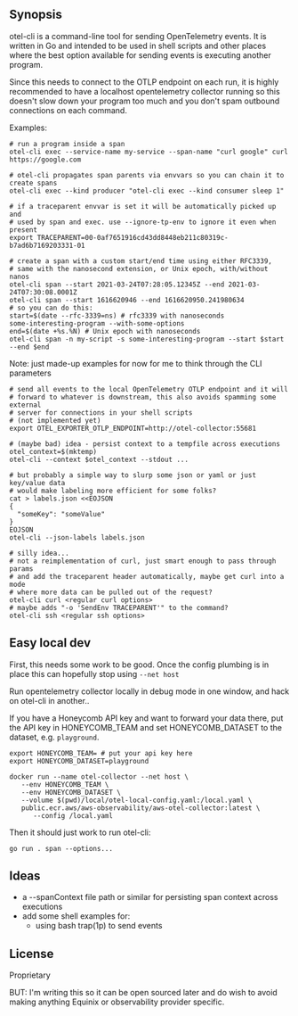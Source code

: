 ## Synopsis

otel-cli is a command-line tool for sending OpenTelemetry events. It is written in
Go and intended to be used in shell scripts and other places where the best option
available for sending events is executing another program.

Since this needs to connect to the OTLP endpoint on each run, it is highly recommended
to have a localhost opentelemetry collector running so this doesn't slow down your
program too much and you don't spam outbound connections on each command.

Examples:
```shell
# run a program inside a span
otel-cli exec --service-name my-service --span-name "curl google" curl https://google.com

# otel-cli propagates span parents via envvars so you can chain it to create spans
otel-cli exec --kind producer "otel-cli exec --kind consumer sleep 1"

# if a traceparent envvar is set it will be automatically picked up and
# used by span and exec. use --ignore-tp-env to ignore it even when present
export TRACEPARENT=00-0af7651916cd43dd8448eb211c80319c-b7ad6b7169203331-01

# create a span with a custom start/end time using either RFC3339,
# same with the nanosecond extension, or Unix epoch, with/without nanos
otel-cli span --start 2021-03-24T07:28:05.12345Z --end 2021-03-24T07:30:08.0001Z
otel-cli span --start 1616620946 --end 1616620950.241980634
# so you can do this:
start=$(date --rfc-3339=ns) # rfc3339 with nanoseconds
some-interesting-program --with-some-options
end=$(date +%s.%N) # Unix epoch with nanoseconds
otel-cli span -n my-script -s some-interesting-program --start $start --end $end
```

Note: just made-up examples for now for me to think through the CLI parameters

```shell
# send all events to the local OpenTelemetry OTLP endpoint and it will
# forward to whatever is downstream, this also avoids spamming some external
# server for connections in your shell scripts
# (not implemented yet)
export OTEL_EXPORTER_OTLP_ENDPOINT=http://otel-collector:55681

# (maybe bad) idea - persist context to a tempfile across executions
otel_context=$(mktemp)
otel-cli --context $otel_context --stdout ...

# but probably a simple way to slurp some json or yaml or just key/value data
# would make labeling more efficient for some folks?
cat > labels.json <<EOJSON
{
  "someKey": "someValue"
}
EOJSON
otel-cli --json-labels labels.json

# silly idea...
# not a reimplementation of curl, just smart enough to pass through params
# and add the traceparent header automatically, maybe get curl into a mode
# where more data can be pulled out of the request?
otel-cli curl <regular curl options>
# maybe adds "-o 'SendEnv TRACEPARENT'" to the command?
otel-cli ssh <regular ssh options>
```

## Easy local dev

First, this needs some work to be good. Once the config plumbing is in
place this can hopefully stop using `--net host`

Run opentelemetry collector locally in debug mode in one window, and
hack on otel-cli in another..

If you have a Honeycomb API key and want to forward your data there,
put the API key in HONEYCOMB_TEAM and set HONEYCOMB_DATASET to the
dataset, e.g. `playground`.

```shell
export HONEYCOMB_TEAM= # put your api key here
export HONEYCOMB_DATASET=playground

docker run --name otel-collector --net host \
   --env HONEYCOMB_TEAM \
   --env HONEYCOMB_DATASET \
   --volume $(pwd)/local/otel-local-config.yaml:/local.yaml \
   public.ecr.aws/aws-observability/aws-otel-collector:latest \
      --config /local.yaml
```

Then it should just work to run otel-cli:

```shell
go run . span --options...
```

## Ideas

   * a --spanContext file path or similar for persisting span context across executions
   * add some shell examples for:
      * using bash trap(1p) to send events

## License

Proprietary

BUT: I'm writing this so it can be open sourced later and do wish to avoid making anything
Equinix or observability provider specific.
